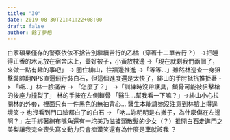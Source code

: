 ```yaml
---
title: "30"
date: 2019-08-30T21:41:22+08:00
draft: false
author: 餘了夢想
---
```


白家碩果僅存的警察依依不捨告別繼續苦行的乙橘（穿著十二單苦行？） ->把睡得正香的木元放在宿舍床上，蓋好被子，小黃放枕邊 ->「現在就剩我們兩個了，來做一點有趣的事吧」 -> 圈住緋山，往牆邊推進 ->「等等...」雖然林巡查一身狙擊裝帥翻NPS直逼飛行裝白石，但這個進度還是太快了，緋山的手肘抵抗推拒著 -> 「嘶...」林一臉痛苦 -> 「怎麼了？」 ->「訓練時沒帶護具，鎖骨可能被狙擊槍的後座力撞裂了」 林的手按在左側鎖骨 「醫生...幫我看一下嘛？」->緋山小心拉開林的外套，裡面只有一件黑色的無袖背心... 醫生本能讓她沒注意到林臉上得逞壞笑-> 也沒看到門口臉都白了的白石 -> 「吶...妳明明是右撇子，為什麼傷在左邊啊？」左手綁著繃布嘴角還有一坨美乃滋披頭散髮的少女（？）推開白石走進門之美梨讓我完全喪失寫文動力只會痴漢笑還有為什麼是車就該我 ？
